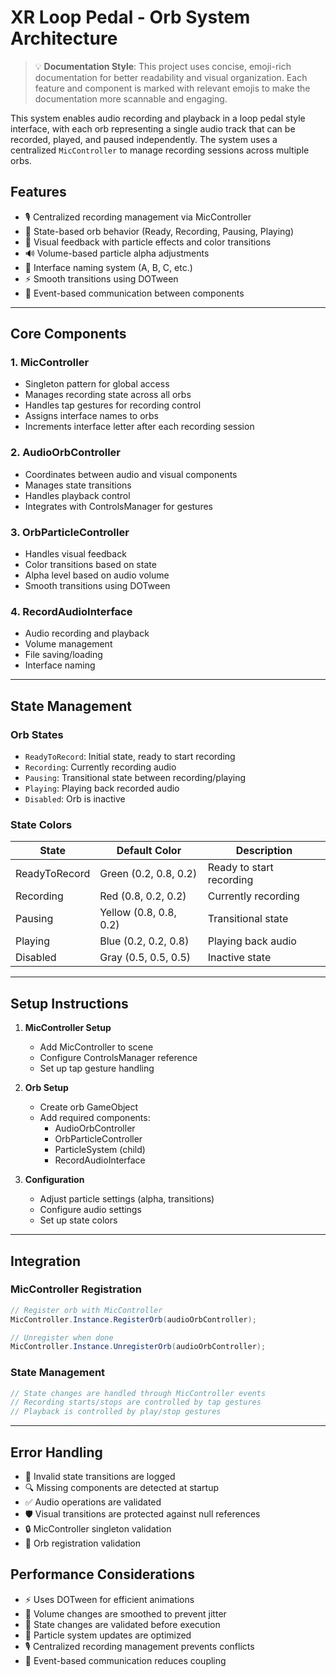 # XR Loop Pedal - Orb System Architecture

> 💡 **Documentation Style**: This project uses concise, emoji-rich documentation for better readability and visual organization. Each feature and component is marked with relevant emojis to make the documentation more scannable and engaging.

This system enables audio recording and playback in a loop pedal style interface, with each orb representing a single audio track that can be recorded, played, and paused independently. The system uses a centralized `MicController` to manage recording sessions across multiple orbs.

## Features

- 🎙️ Centralized recording management via MicController
- 🎯 State-based orb behavior (Ready, Recording, Pausing, Playing)
- 🎨 Visual feedback with particle effects and color transitions
- 🔊 Volume-based particle alpha adjustments
- 🎵 Interface naming system (A, B, C, etc.)
- ⚡ Smooth transitions using DOTween
- 🧠 Event-based communication between components

---

## Core Components

### 1. MicController
- Singleton pattern for global access
- Manages recording state across all orbs
- Handles tap gestures for recording control
- Assigns interface names to orbs
- Increments interface letter after each recording session

### 2. AudioOrbController
- Coordinates between audio and visual components
- Manages state transitions
- Handles playback control
- Integrates with ControlsManager for gestures

### 3. OrbParticleController
- Handles visual feedback
- Color transitions based on state
- Alpha level based on audio volume
- Smooth transitions using DOTween

### 4. RecordAudioInterface
- Audio recording and playback
- Volume management
- File saving/loading
- Interface naming

---

## State Management

### Orb States
- `ReadyToRecord`: Initial state, ready to start recording
- `Recording`: Currently recording audio
- `Pausing`: Transitional state between recording/playing
- `Playing`: Playing back recorded audio
- `Disabled`: Orb is inactive

### State Colors
| State | Default Color | Description |
|-------|--------------|-------------|
| ReadyToRecord | Green (0.2, 0.8, 0.2) | Ready to start recording |
| Recording | Red (0.8, 0.2, 0.2) | Currently recording |
| Pausing | Yellow (0.8, 0.8, 0.2) | Transitional state |
| Playing | Blue (0.2, 0.2, 0.8) | Playing back audio |
| Disabled | Gray (0.5, 0.5, 0.5) | Inactive state |

---

## Setup Instructions

1. **MicController Setup**
   - Add MicController to scene
   - Configure ControlsManager reference
   - Set up tap gesture handling

2. **Orb Setup**
   - Create orb GameObject
   - Add required components:
     - AudioOrbController
     - OrbParticleController
     - ParticleSystem (child)
     - RecordAudioInterface

3. **Configuration**
   - Adjust particle settings (alpha, transitions)
   - Configure audio settings
   - Set up state colors

---

## Integration

### MicController Registration
```csharp
// Register orb with MicController
MicController.Instance.RegisterOrb(audioOrbController);

// Unregister when done
MicController.Instance.UnregisterOrb(audioOrbController);
```

### State Management
```csharp
// State changes are handled through MicController events
// Recording starts/stops are controlled by tap gestures
// Playback is controlled by play/stop gestures
```

---

## Error Handling
- 🚫 Invalid state transitions are logged
- 🔍 Missing components are detected at startup
- ✅ Audio operations are validated
- 🛡️ Visual transitions are protected against null references
- 🔒 MicController singleton validation
- 📝 Orb registration validation

## Performance Considerations
- ⚡ Uses DOTween for efficient animations
- 🎯 Volume changes are smoothed to prevent jitter
- 🔄 State changes are validated before execution
- 🎨 Particle system updates are optimized
- 🎙️ Centralized recording management prevents conflicts
- 📡 Event-based communication reduces coupling 